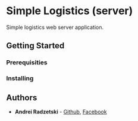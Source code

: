 # Simple Logistics (server)
Simple logistics web server application.

## Getting Started
### Prerequisities
### Installing
  
## Authors

* **Andrei Radzetski** - [Github](https://github.com/andrei-radzetski), [Facebook](https://www.facebook.com/stels666)

